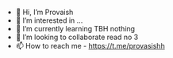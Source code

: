 - 👋 Hi, I’m Provaish
- 👀 I’m interested in ...
- 🌱 I’m currently learning TBH nothing
- 💞️ I’m looking to collaborate read no 3
- 📫 How to reach me - https://t.me/provasishh

<!---
huntermirrorbot/huntermirrorbot is a ✨ special ✨ repository because its `README.md` (this file) appears on your GitHub profile.
You can click the Preview link to take a look at your changes.
--->

